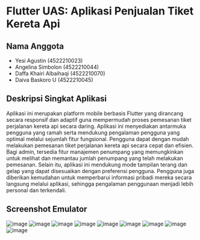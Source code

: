 # Flutter UAS: Aplikasi Penjualan Tiket Kereta Api

## Nama Anggota
- Yesi Agustin (4522210023)  
- Angelina Simbolon (4522210044)
- Daffa Khairi Albaihaqi (4522210070)
- Daiva Baskoro U (4522210045)

## Deskripsi Singkat Aplikasi
Aplikasi ini merupakan platform mobile berbasis Flutter yang dirancang secara responsif dan adaptif guna mempermudah proses pemesanan tiket perjalanan kereta api secara daring. Aplikasi ini menyediakan antarmuka pengguna yang ramah serta mendukung pengalaman pengguna yang optimal melalui sejumlah fitur fungsional. Pengguna dapat dengan mudah melakukan pemesanan tiket perjalanan kereta api secara cepat dan efisien. Bagi admin, tersedia fitur manajemen penumpang yang memungkinkan untuk melihat dan memantau jumlah penumpang yang telah melakukan pemesanan. Selain itu, aplikasi ini mendukung mode tampilan terang dan gelap yang dapat disesuaikan dengan preferensi pengguna. Pengguna juga diberikan kemudahan untuk memperbarui informasi pribadi mereka secara langsung melalui aplikasi, sehingga pengalaman penggunaan menjadi lebih personal dan terkendali.

## Screenshot Emulator

![image](https://github.com/user-attachments/assets/09f5cdd7-9c4d-4141-bf38-19dab897354a)
![image](https://github.com/user-attachments/assets/cef3182d-4163-4d8d-9642-f76c6e62342e)
![image](https://github.com/user-attachments/assets/9219b62a-9d30-48cc-a3a6-04ec98ef4595)
![image](https://github.com/user-attachments/assets/a9ab5572-562b-4e6f-9fb8-ccb956efcc13)
![image](https://github.com/user-attachments/assets/c59ed887-d512-4bea-9204-42f380acbeb7)
![image](https://github.com/user-attachments/assets/b279ccf9-ea6e-487f-9040-f65bdad862c1)
![image](https://github.com/user-attachments/assets/ba9f29ce-0eb5-46df-bdb2-760460785397)
![image](https://github.com/user-attachments/assets/065a1dcc-f85d-4380-a1f6-dde8f8ebdaba)
![image](https://github.com/user-attachments/assets/bc749393-c056-4f0f-a767-43fe5e8384d9)



